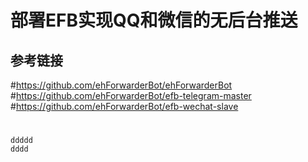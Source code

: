 # 部署EFB实现QQ和微信的无后台推送

## 参考链接
#https://github.com/ehForwarderBot/ehForwarderBot
#https://github.com/ehForwarderBot/efb-telegram-master
#https://github.com/ehForwarderBot/efb-wechat-slave
#
#
#
#
#
    ddddd
    dddd

